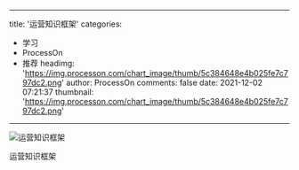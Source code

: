 
---
title: '运营知识框架'
categories: 
 - 学习
 - ProcessOn
 - 推荐
headimg: 'https://img.processon.com/chart_image/thumb/5c384648e4b025fe7c797dc2.png'
author: ProcessOn
comments: false
date: 2021-12-02 07:21:37
thumbnail: 'https://img.processon.com/chart_image/thumb/5c384648e4b025fe7c797dc2.png'
---

<div>   
<img class="thumb" alt="运营知识框架" src="https://img.processon.com/chart_image/thumb/5c384648e4b025fe7c797dc2.png" referrerpolicy="no-referrer">
<p>运营知识框架</p>  
</div>
            